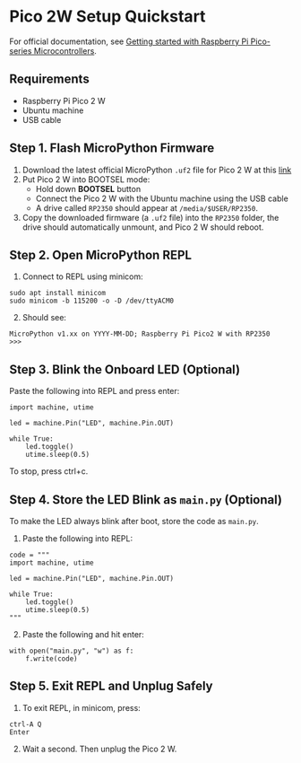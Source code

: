 # Pico 2W Setup Quickstart
For official documentation, see [Getting started with Raspberry Pi Pico-series Microcontrollers](https://datasheets.raspberrypi.com/pico/getting-started-with-pico.pdf).

## Requirements
* Raspberry Pi Pico 2 W
* Ubuntu machine
* USB cable

## Step 1. Flash MicroPython Firmware
1. Download the latest official MicroPython ```.uf2``` file for Pico 2 W at this 
[link](https://micropython.org/download/RPI_PICO2_W/)
2. Put Pico 2 W into BOOTSEL mode:
	- Hold down **BOOTSEL** button
	- Connect the Pico 2 W with the Ubuntu machine using the USB cable
	- A drive called ```RP2350``` should appear at ```/media/$USER/RP2350```.
3. Copy the downloaded firmware (a ```.uf2``` file) into the ```RP2350``` folder,
the drive should automatically unmount, and Pico 2 W should reboot.

## Step 2. Open MicroPython REPL
1. Connect to REPL using minicom:
```
sudo apt install minicom
sudo minicom -b 115200 -o -D /dev/ttyACM0
```
2. Should see:
```
MicroPython v1.xx on YYYY-MM-DD; Raspberry Pi Pico2 W with RP2350
>>>
```

## Step 3. Blink the Onboard LED (Optional)
Paste the following into REPL and press enter:
```
import machine, utime

led = machine.Pin("LED", machine.Pin.OUT)

while True:
    led.toggle()
    utime.sleep(0.5)
```
To stop, press ctrl+c.

## Step 4. Store the LED Blink as ```main.py``` (Optional)
To make the LED always blink after boot, store the code as ```main.py```.
1. Paste the following into REPL:
```
code = """
import machine, utime

led = machine.Pin("LED", machine.Pin.OUT)

while True:
    led.toggle()
    utime.sleep(0.5)
"""
```
2. Paste the following and hit enter:
```
with open("main.py", "w") as f:
    f.write(code)
```

## Step 5. Exit REPL and Unplug Safely
1. To exit REPL, in minicom, press:
```
ctrl-A Q
Enter
```
2. Wait a second. Then unplug the Pico 2 W.
